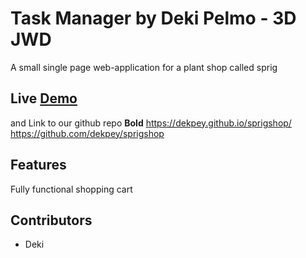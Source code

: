 # Task Manager by Deki Pelmo - 3D JWD

A small single page web-application for a plant shop called sprig

## Live [Demo](https://dekpey.github.io/sprigshop/)

and Link to our github repo **Bold**
https://dekpey.github.io/sprigshop/
https://github.com/dekpey/sprigshop

## Features

Fully functional shopping cart

## Contributors

- Deki
